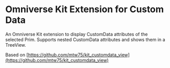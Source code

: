 # Omniverse Kit Extension for Custom Data

An Omniverse Kit extension to display CustomData attributes of the selected Prim.
Supports nested CustomData attributes and shows them in a TreeView.

Based on [https://github.com/mtw75/kit_customdata_view](https://github.com/mtw75/kit_customdata_view)